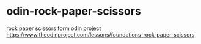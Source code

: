 # odin-rock-paper-scissors
rock paper scissors form odin project https://www.theodinproject.com/lessons/foundations-rock-paper-scissors
